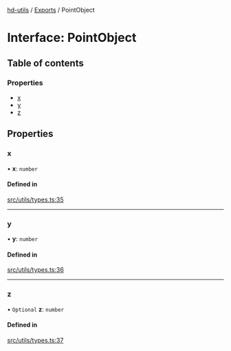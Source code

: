 [hd-utils](../README.md) / [Exports](../modules.md) / PointObject

# Interface: PointObject

## Table of contents

### Properties

- [x](PointObject.md#x)
- [y](PointObject.md#y)
- [z](PointObject.md#z)

## Properties

### x

• **x**: `number`

#### Defined in

[src/utils/types.ts:35](https://github.com/AhmadHddad/h-utils/blob/c63bc83/src/utils/types.ts#L35)

___

### y

• **y**: `number`

#### Defined in

[src/utils/types.ts:36](https://github.com/AhmadHddad/h-utils/blob/c63bc83/src/utils/types.ts#L36)

___

### z

• `Optional` **z**: `number`

#### Defined in

[src/utils/types.ts:37](https://github.com/AhmadHddad/h-utils/blob/c63bc83/src/utils/types.ts#L37)
